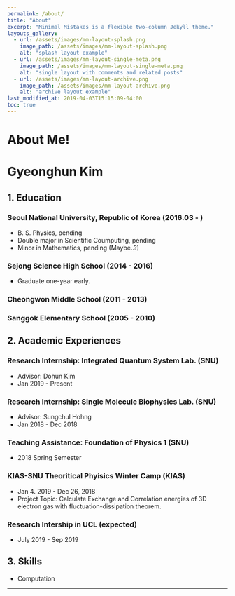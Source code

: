 ```yaml
---
permalink: /about/
title: "About"
excerpt: "Minimal Mistakes is a flexible two-column Jekyll theme."
layouts_gallery:
  - url: /assets/images/mm-layout-splash.png
    image_path: /assets/images/mm-layout-splash.png
    alt: "splash layout example"
  - url: /assets/images/mm-layout-single-meta.png
    image_path: /assets/images/mm-layout-single-meta.png
    alt: "single layout with comments and related posts"
  - url: /assets/images/mm-layout-archive.png
    image_path: /assets/images/mm-layout-archive.png
    alt: "archive layout example"
last_modified_at: 2019-04-03T15:15:09-04:00
toc: true
---
```

# About Me!
Gyeonghun Kim
=
## 1. Education
### Seoul National University, Republic of Korea (2016.03 - )
* B. S. Physics, pending  
* Double major in Scientific Coumputing, pending  
* Minor in Mathematics, pending  (Maybe..?)

### Sejong Science High School  (2014 - 2016)
* Graduate one-year early. 

### Cheongwon Middle School (2011 - 2013)
### Sanggok Elementary School (2005 - 2010)

## 2. Academic Experiences
### Research Internship: Integrated Quantum System Lab. (SNU)
* Advisor: Dohun Kim
* Jan 2019 - Present

### Research Internship: Single Molecule Biophysics Lab. (SNU)
* Advisor: Sungchul Hohng
* Jan 2018 - Dec 2018

### Teaching Assistance: Foundation of Physics 1 (SNU)
* 2018 Spring Semester

### KIAS-SNU Theoritical Phyisics Winter Camp (KIAS)
* Jan 4. 2019 - Dec 26, 2018
* Project Topic: Calculate Exchange and Correlation energies of 3D electron gas with fluctuation-dissipation theorem.

### Research Intership in UCL (expected)
* July 2019 - Sep 2019 

## 3. Skills
* Computation

---